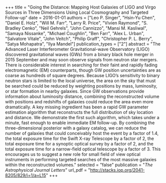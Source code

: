 +++
title = "Going the Distance: Mapping Host Galaxies of LIGO and Virgo Sources in Three Dimensions Using Local Cosmography and Targeted Follow-up"
date = 2016-01-01
authors = ["Leo P. Singer", "Hsin-Yu Chen", "Daniel E. Holz", "Will M. Farr", "Larry R. Price", "Vivien Raymond", "S. Bradley Cenko", "Neil Gehrels", "John Cannizzo", "Mansi M. Kasliwal", "Samaya Nissanke", "Michael Coughlin", "Ben Farr", "Alex L. Urban", "Salvatore Vitale", "John Veitch", "Philip Graff", "Christopher P. L. Berry", "Satya Mohapatra", "Ilya Mandel"]
publication_types = ["2"]
abstract = "The Advanced Laser Interferometer Gravitational-wave Observatory (LIGO) discovered gravitational waves (GWs) from a binary black hole merger in 2015 September and may soon observe signals from neutron star mergers. There is considerable interest in searching for their faint and rapidly fading electromagnetic (EM) counterparts, though GW position uncertainties are as coarse as hundreds of square degrees. Because LIGO’s sensitivity to binary neutron stars is limited to the local universe, the area on the sky that must be searched could be reduced by weighting positions by mass, luminosity, or star formation in nearby galaxies. Since GW observations provide information about luminosity distance, combining the reconstructed volume with positions and redshifts of galaxies could reduce the area even more dramatically. A key missing ingredient has been a rapid GW parameter estimation algorithm that reconstructs the full distribution of sky location and distance. We demonstrate the first such algorithm, which takes under a minute, fast enough to enable immediate EM follow-up. By combining the three-dimensional posterior with a galaxy catalog, we can reduce the number of galaxies that could conceivably host the event by a factor of 1.4, the total exposure time for the Swift X-ray Telescope by a factor of 2, the total exposure time for a synoptic optical survey by a factor of 2, and the total exposure time for a narrow-field optical telescope by a factor of 3. This encourages us to suggest a new role for small field of view optical instruments in performing targeted searches of the most massive galaxies within the reconstructed volumes."
selected = "false"
publication = "*The Astrophysical Journal Letters*"
url_pdf = "http://stacks.iop.org/2041-8205/829/i=1/a=L15"
+++

